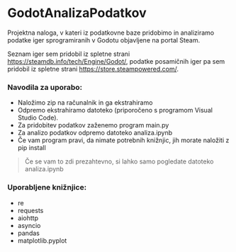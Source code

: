 # GodotAnalizaPodatkov
Projektna naloga, v kateri iz podatkovne baze pridobimo in analiziramo podatke iger sprogramiranih v Godotu objavljene na portal Steam.

Seznam iger sem pridobil iz spletne strani https://steamdb.info/tech/Engine/Godot/,
podatke posamičnih iger pa sem pridobil iz spletne strani https://store.steampowered.com/.

### Navodila za uporabo:
* Naložimo zip na računalnik in ga ekstrahiramo
* Odpremo ekstrahiramo datoteko (priporočeno s programom Visual Studio Code).
* Za pridobitev podatkov zaženemo program main.py
* Za analizo podatkov odpremo datoteko analiza.ipynb
* Če vam program pravi, da nimate potrebnih knižnjic, jih morate naložiti z pip install
> Če se vam to zdi prezahtevno, si lahko samo pogledate datoteko analiza.ipynb

### Uporabljene knižnjice:
* re
* requests
* aiohttp
* asyncio
* pandas
* matplotlib.pyplot
